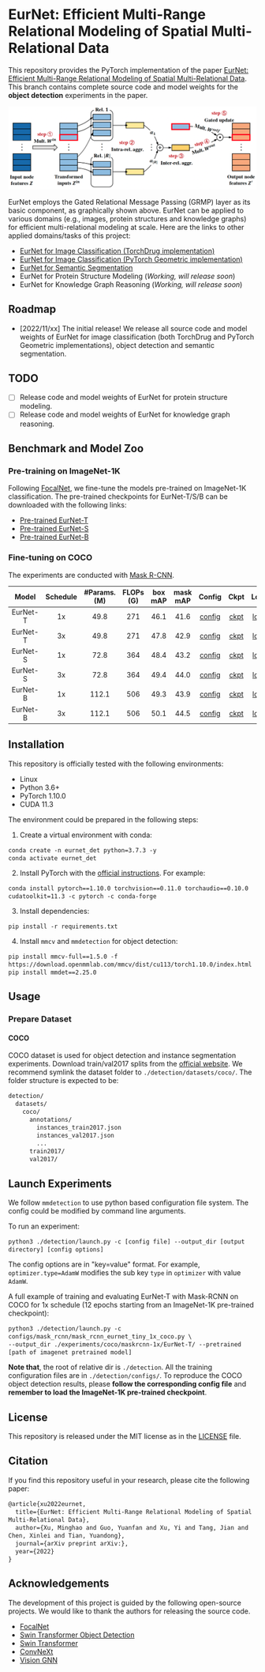 # EurNet: Efficient Multi-Range Relational Modeling of Spatial Multi-Relational Data

This repository provides the PyTorch implementation of the paper [EurNet: Efficient Multi-Range Relational Modeling of Spatial Multi-Relational Data]().
This branch contains complete source code and model weights for the **object detection** experiments in the paper. 

<p align="center">
  <img src="resources/eurnet.png"/> 
</p>

EurNet employs the Gated Relational Message Passing (GRMP) layer as its basic component, as graphically shown above.
EurNet can be applied to various domains (e.g., images, protein structures and knowledge graphs) for efficient multi-relational modeling at scale.
Here are the links to other applied domains/tasks of this project:
- [EurNet for Image Classification (TorchDrug implementation)](https://github.com/hirl-team/EurNet-Image/tree/main)
- [EurNet for Image Classification (PyTorch Geometric implementation)](https://github.com/hirl-team/EurNet-Image/tree/pyg-cls)
- [EurNet for Semantic Segmentation](https://github.com/hirl-team/EurNet-Image/tree/seg)
- EurNet for Protein Structure Modeling (*Working, will release soon*)
- EurNet for Knowledge Graph Reasoning (*Working, will release soon*)

## Roadmap
- [2022/11/xx] The initial release! We release all source code and model weights of EurNet for image classification (both TorchDrug and PyTorch Geometric implementations), object detection and semantic segmentation. 

## TODO
- [ ] Release code and model weights of EurNet for protein structure modeling.
- [ ] Release code and model weights of EurNet for knowledge graph reasoning. 

## Benchmark and Model Zoo

### Pre-training on ImageNet-1K

Following [FocalNet](https://arxiv.org/pdf/2203.11926), we fine-tune the models pre-trained on ImageNet-1K classification.
The pre-trained checkpoints for EurNet-T/S/B can be downloaded with the following links:
- [Pre-trained EurNet-T](https://eurnet.s3.us-east-2.amazonaws.com/checkpoints/td_eurnet_tiny_1k_pretrain.pth)
- [Pre-trained EurNet-S](https://eurnet.s3.us-east-2.amazonaws.com/checkpoints/td_eurnet_small_1k_pretrain.pth)
- [Pre-trained EurNet-B](https://eurnet.s3.us-east-2.amazonaws.com/checkpoints/td_eurnet_base_1k_pretrain.pth)

### Fine-tuning on COCO

The experiments are conducted with [Mask R-CNN](https://openaccess.thecvf.com/content_ICCV_2017/papers/He_Mask_R-CNN_ICCV_2017_paper.pdf).

|    Model     |   Schedule    | #Params. (M) | FLOPs (G) | box mAP | mask mAP |                                                        Config                                                         |   Ckpt   |   Log   |
|:------------:|:-----------:|:------------:|:------:|:-------:|:--------:|:----------------------------------------------------------------------------------------------------------------------:|:--------:|:-------:|
|   EurNet-T   | 1x   | 49.8 | 271 |  46.1   |  41.6     |    [config](https://github.com/hirl-team/EurNet-Image/blob/det/detection/configs//mask_rcnn/mask_rcnn_eurnet_tiny_1x_coco.py)     | [ckpt](https://eurnet.s3.us-east-2.amazonaws.com/checkpoints/eurnet_tiny_mask_rcnn_coco_1x_last_epoch.pth) | [log](https://eurnet.s3.us-east-2.amazonaws.com/logs/eurnet_tiny_mask_rcnn_coco_1x.txt) |
|   EurNet-T   |  3x   | 49.8 | 271 |  47.8    |   42.9    |    [config](https://github.com/hirl-team/EurNet-Image/blob/det/detection/configs//mask_rcnn/mask_rcnn_eurnet_tiny_3x_coco.py)   | [ckpt](https://eurnet.s3.us-east-2.amazonaws.com/checkpoints/eurnet_tiny_mask_rcnn_coco_3x_last_epoch.pth) | [log](https://eurnet.s3.us-east-2.amazonaws.com/logs/eurnet_tiny_mask_rcnn_coco_3x.txt) |
|   EurNet-S   | 1x   | 72.8 | 364 |  48.4   |  43.2     |    [config](https://github.com/hirl-team/EurNet-Image/blob/det/detection/configs//mask_rcnn/mask_rcnn_eurnet_small_1x_coco.py)     | [ckpt](https://eurnet.s3.us-east-2.amazonaws.com/checkpoints/eurnet_small_mask_rcnn_coco_1x_last_epoch.pth) | [log](https://eurnet.s3.us-east-2.amazonaws.com/logs/eurnet_small_mask_rcnn_coco_1x.txt) |
|   EurNet-S   |  3x   | 72.8 | 364 |  49.4    |   44.0    |    [config](https://github.com/hirl-team/EurNet-Image/blob/det/detection/configs//mask_rcnn/mask_rcnn_eurnet_small_3x_coco.py)   | [ckpt](https://eurnet.s3.us-east-2.amazonaws.com/checkpoints/eurnet_small_mask_rcnn_coco_3x_last_epoch.pth) | [log](https://eurnet.s3.us-east-2.amazonaws.com/logs/eurnet_small_mask_rcnn_coco_3x.txt) |
|   EurNet-B   | 1x   | 112.1 | 506 |  49.3   |  43.9     |    [config](https://github.com/hirl-team/EurNet-Image/blob/det/detection/configs//mask_rcnn/mask_rcnn_eurnet_base_1x_coco.py)     | [ckpt](https://eurnet.s3.us-east-2.amazonaws.com/checkpoints/eurnet_base_mask_rcnn_coco_1x_latest.pth) | [log](https://eurnet.s3.us-east-2.amazonaws.com/logs/eurnet_base_mask_rcnn_coco_1x.txt) |
|   EurNet-B   |  3x   | 112.1 | 506 |  50.1    |   44.5    |    [config](https://github.com/hirl-team/EurNet-Image/blob/det/detection/configs//mask_rcnn/mask_rcnn_eurnet_base_3x_coco.py)   | [ckpt](https://eurnet.s3.us-east-2.amazonaws.com/checkpoints/eurnet_base_mask_rcnn_coco_3x_latest.pth) | [log](https://eurnet.s3.us-east-2.amazonaws.com/logs/eurnet_base_mask_rcnn_coco_3x.txt) |


## Installation

This repository is officially tested with the following environments:
- Linux
- Python 3.6+
- PyTorch 1.10.0
- CUDA 11.3

The environment could be prepared in the following steps:
1. Create a virtual environment with conda:
```
conda create -n eurnet_det python=3.7.3 -y
conda activate eurnet_det
```
2. Install PyTorch with the [official instructions](https://pytorch.org/). For example:
```
conda install pytorch==1.10.0 torchvision==0.11.0 torchaudio==0.10.0 cudatoolkit=11.3 -c pytorch -c conda-forge
```
3. Install dependencies:
```
pip install -r requirements.txt
```
4. Install `mmcv` and `mmdetection` for object detection:
```
pip install mmcv-full==1.5.0 -f https://download.openmmlab.com/mmcv/dist/cu113/torch1.10.0/index.html
pip install mmdet==2.25.0
```

## Usage

### Prepare Dataset

#### COCO

COCO dataset is used for object detection and instance segmentation experiments. 
Download train/val2017 splits from the [official website](https://cocodataset.org/#download). We recommend 
symlink the dataset folder to `./detection/datasets/coco/`. The folder structure is expected to be:
```
detection/
  datasets/
    coco/
      annotations/
        instances_train2017.json
        instances_val2017.json
        ...
      train2017/
      val2017/
```

## Launch Experiments

We follow `mmdetection` to use python based configuration file system. The config could be modified by command line arguments.

To run an experiment:
```
python3 ./detection/launch.py -c [config file] --output_dir [output directory] [config options]
```
The config options are in "key=value" format. For example, `optimizer.type=AdamW` modifies the sub key `type` in `optimizer` with value `AdamW`.

A full example of training and evaluating EurNet-T with Mask-RCNN on COCO for 1x schedule (12 epochs starting from an ImageNet-1K pre-trained checkpoint):
```
python3 ./detection/launch.py -c configs/mask_rcnn/mask_rcnn_eurnet_tiny_1x_coco.py \
--output_dir ./experiments/coco/maskrcnn-1x/EurNet-T/ --pretrained [path of imagenet pretrained model]
```

**Note that**, the root of relative dir is `./detection`. All the training configuration files are in `./detection/configs/`. 
To reproduce the COCO object detection results, please **follow the corresponding config file** and **remember to load the ImageNet-1K pre-trained checkpoint**. 

## License

This repository is released under the MIT license as in the [LICENSE](LICENSE) file.

## Citation

If you find this repository useful in your research, please cite the following paper:
```
@article{xu2022eurnet,
  title={EurNet: Efficient Multi-Range Relational Modeling of Spatial Multi-Relational Data},
  author={Xu, Minghao and Guo, Yuanfan and Xu, Yi and Tang, Jian and Chen, Xinlei and Tian, Yuandong},
  journal={arXiv preprint arXiv:},
  year={2022}
}
```

## Acknowledgements

The development of this project is guided by the following open-source projects. 
We would like to thank the authors for releasing the source code.
- [FocalNet](https://github.com/microsoft/FocalNet)
- [Swin Transformer Object Detection](https://github.com/SwinTransformer/Swin-Transformer-Object-Detection)
- [Swin Transformer](https://github.com/microsoft/Swin-Transformer)
- [ConvNeXt](https://github.com/facebookresearch/ConvNeXt)
- [Vision GNN](https://github.com/huawei-noah/Efficient-AI-Backbones/tree/master/vig_pytorch)
